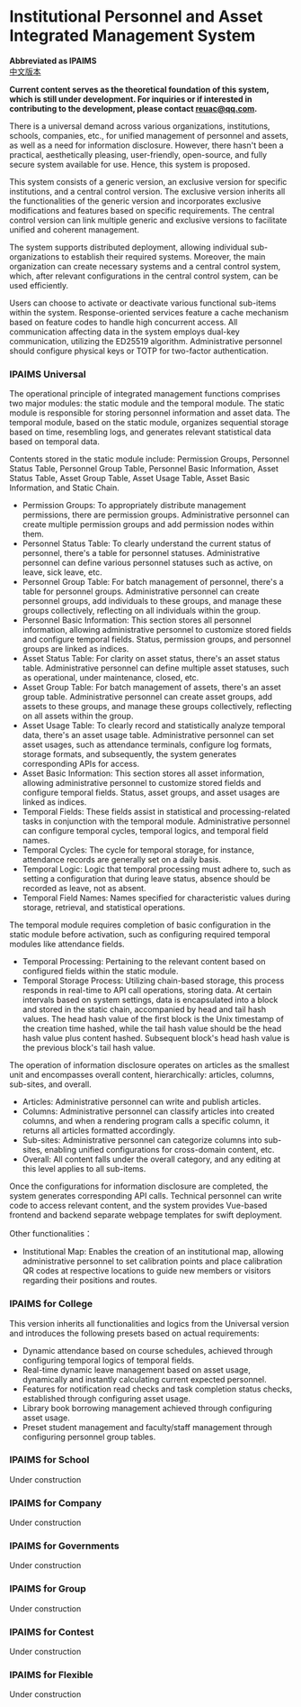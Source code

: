 # Institutional Personnel and Asset Integrated Management System

**Abbreviated as IPAIMS**  
[中文版本](https://github.com/reuAC/IPAIMS/blob/re_uAC/README_CN.md)

**Current content serves as the theoretical foundation of this system, which is still under development. For inquiries or if interested in contributing to the development, please contact reuac@qq.com.**

There is a universal demand across various organizations, institutions, schools, companies, etc., for unified management of personnel and assets, as well as a need for information disclosure. However, there hasn't been a practical, aesthetically pleasing, user-friendly, open-source, and fully secure system available for use. Hence, this system is proposed.

This system consists of a generic version, an exclusive version for specific institutions, and a central control version. The exclusive version inherits all the functionalities of the generic version and incorporates exclusive modifications and features based on specific requirements. The central control version can link multiple generic and exclusive versions to facilitate unified and coherent management.

The system supports distributed deployment, allowing individual sub-organizations to establish their required systems. Moreover, the main organization can create necessary systems and a central control system, which, after relevant configurations in the central control system, can be used efficiently.

Users can choose to activate or deactivate various functional sub-items within the system. Response-oriented services feature a cache mechanism based on feature codes to handle high concurrent access. All communication affecting data in the system employs dual-key communication, utilizing the ED25519 algorithm. Administrative personnel should configure physical keys or TOTP for two-factor authentication.

### IPAIMS Universal

The operational principle of integrated management functions comprises two major modules: the static module and the temporal module.
The static module is responsible for storing personnel information and asset data.
The temporal module, based on the static module, organizes sequential storage based on time, resembling logs, and generates relevant statistical data based on temporal data.

Contents stored in the static module include: Permission Groups, Personnel Status Table, Personnel Group Table, Personnel Basic Information, Asset Status Table, Asset Group Table, Asset Usage Table, Asset Basic Information, and Static Chain.

- Permission Groups: To appropriately distribute management permissions, there are permission groups. Administrative personnel can create multiple permission groups and add permission nodes within them.
- Personnel Status Table: To clearly understand the current status of personnel, there's a table for personnel statuses. Administrative personnel can define various personnel statuses such as active, on leave, sick leave, etc.
- Personnel Group Table: For batch management of personnel, there's a table for personnel groups. Administrative personnel can create personnel groups, add individuals to these groups, and manage these groups collectively, reflecting on all individuals within the group.
- Personnel Basic Information: This section stores all personnel information, allowing administrative personnel to customize stored fields and configure temporal fields. Status, permission groups, and personnel groups are linked as indices.
- Asset Status Table: For clarity on asset status, there's an asset status table. Administrative personnel can define multiple asset statuses, such as operational, under maintenance, closed, etc.
- Asset Group Table: For batch management of assets, there's an asset group table. Administrative personnel can create asset groups, add assets to these groups, and manage these groups collectively, reflecting on all assets within the group.
- Asset Usage Table: To clearly record and statistically analyze temporal data, there's an asset usage table. Administrative personnel can set asset usages, such as attendance terminals, configure log formats, storage formats, and subsequently, the system generates corresponding APIs for access.
- Asset Basic Information: This section stores all asset information, allowing administrative personnel to customize stored fields and configure temporal fields. Status, asset groups, and asset usages are linked as indices.
- Temporal Fields: These fields assist in statistical and processing-related tasks in conjunction with the temporal module. Administrative personnel can configure temporal cycles, temporal logics, and temporal field names.
- Temporal Cycles: The cycle for temporal storage, for instance, attendance records are generally set on a daily basis.
- Temporal Logic: Logic that temporal processing must adhere to, such as setting a configuration that during leave status, absence should be recorded as leave, not as absent.
- Temporal Field Names: Names specified for characteristic values during storage, retrieval, and statistical operations.

The temporal module requires completion of basic configuration in the static module before activation, such as configuring required temporal modules like attendance fields.

- Temporal Processing: Pertaining to the relevant content based on configured fields within the static module.
- Temporal Storage Process: Utilizing chain-based storage, this process responds in real-time to API call operations, storing data. At certain intervals based on system settings, data is encapsulated into a block and stored in the static chain, accompanied by head and tail hash values. The head hash value of the first block is the Unix timestamp of the creation time hashed, while the tail hash value should be the head hash value plus content hashed. Subsequent block's head hash value is the previous block's tail hash value.

The operation of information disclosure operates on articles as the smallest unit and encompasses overall content, hierarchically: articles, columns, sub-sites, and overall.

- Articles: Administrative personnel can write and publish articles.
- Columns: Administrative personnel can classify articles into created columns, and when a rendering program calls a specific column, it returns all articles formatted accordingly.
- Sub-sites: Administrative personnel can categorize columns into sub-sites, enabling unified configurations for cross-domain content, etc.
- Overall: All content falls under the overall category, and any editing at this level applies to all sub-items.

Once the configurations for information disclosure are completed, the system generates corresponding API calls. Technical personnel can write code to access relevant content, and the system provides Vue-based frontend and backend separate webpage templates for swift deployment.

Other functionalities：

- Institutional Map: Enables the creation of an institutional map, allowing administrative personnel to set calibration points and place calibration QR codes at respective locations to guide new members or visitors regarding their positions and routes.

### IPAIMS for College

This version inherits all functionalities and logics from the Universal version and introduces the following presets based on actual requirements:

- Dynamic attendance based on course schedules, achieved through configuring temporal logics of temporal fields.
- Real-time dynamic leave management based on asset usage, dynamically and instantly calculating current expected personnel.
- Features for notification read checks and task completion status checks, established through configuring asset usage.
- Library book borrowing management achieved through configuring asset usage.
- Preset student management and faculty/staff management through configuring personnel group tables.

### IPAIMS for School

Under construction

### IPAIMS for Company

Under construction

### IPAIMS for Governments

Under construction

### IPAIMS for Group

Under construction

### IPAIMS for  Contest

Under construction

### IPAIMS for Flexible

Under construction
